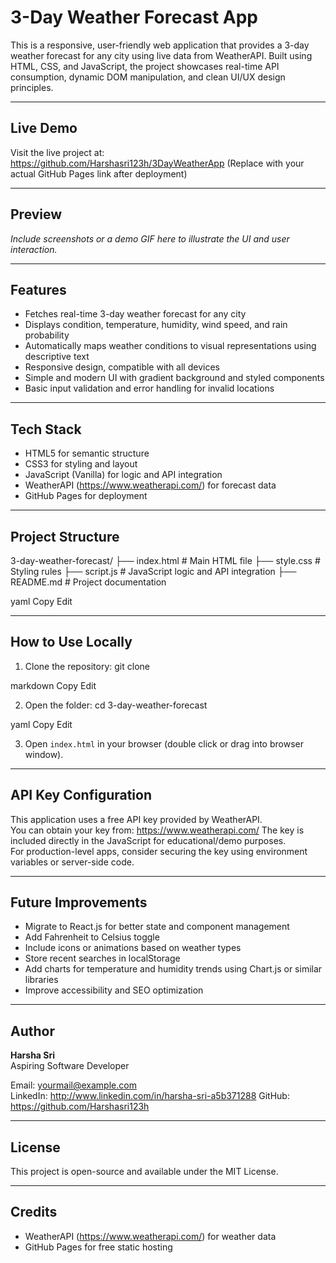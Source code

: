 # 3-Day Weather Forecast App

This is a responsive, user-friendly web application that provides a 3-day weather forecast for any city using live data from WeatherAPI. Built using HTML, CSS, and JavaScript, the project showcases real-time API consumption, dynamic DOM manipulation, and clean UI/UX design principles.

---

## Live Demo

Visit the live project at:  
https://github.com/Harshasri123h/3DayWeatherApp
(Replace with your actual GitHub Pages link after deployment)

---

## Preview

*Include screenshots or a demo GIF here to illustrate the UI and user interaction.*

---

## Features

- Fetches real-time 3-day weather forecast for any city
- Displays condition, temperature, humidity, wind speed, and rain probability
- Automatically maps weather conditions to visual representations using descriptive text
- Responsive design, compatible with all devices
- Simple and modern UI with gradient background and styled components
- Basic input validation and error handling for invalid locations

---

## Tech Stack

- HTML5 for semantic structure
- CSS3 for styling and layout
- JavaScript (Vanilla) for logic and API integration
- WeatherAPI (https://www.weatherapi.com/) for forecast data
- GitHub Pages for deployment

---

## Project Structure

3-day-weather-forecast/
├── index.html # Main HTML file
├── style.css # Styling rules
├── script.js # JavaScript logic and API integration
├── README.md # Project documentation

yaml
Copy
Edit

---

## How to Use Locally

1. Clone the repository:
git clone 

markdown
Copy
Edit

2. Open the folder:
cd 3-day-weather-forecast

yaml
Copy
Edit

3. Open `index.html` in your browser (double click or drag into browser window).

---

## API Key Configuration

This application uses a free API key provided by WeatherAPI.  
You can obtain your key from: https://www.weatherapi.com/
The key is included directly in the JavaScript for educational/demo purposes.  
For production-level apps, consider securing the key using environment variables or server-side code.

---

## Future Improvements

- Migrate to React.js for better state and component management
- Add Fahrenheit to Celsius toggle
- Include icons or animations based on weather types
- Store recent searches in localStorage
- Add charts for temperature and humidity trends using Chart.js or similar libraries
- Improve accessibility and SEO optimization

---

## Author

**Harsha Sri**  
Aspiring Software Developer

Email: yourmail@example.com  
LinkedIn: http://www.linkedin.com/in/harsha-sri-a5b371288
GitHub: https://github.com/Harshasri123h

---

## License

This project is open-source and available under the MIT License.

---

## Credits

- WeatherAPI (https://www.weatherapi.com/) for weather data
- GitHub Pages for free static hosting
